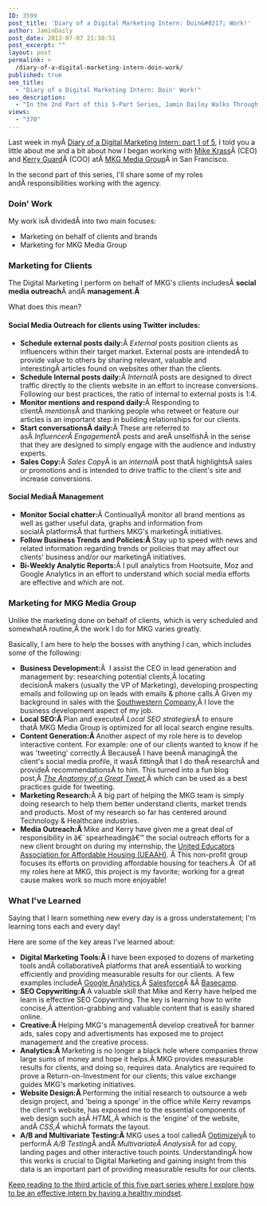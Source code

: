 ```yaml
---
ID: 3599
post_title: 'Diary of a Digital Marketing Intern: Doin&#8217; Work!'
author: JaminDaily
post_date: 2013-07-07 21:38:51
post_excerpt: ""
layout: post
permalink: >
  /diary-of-a-digital-marketing-intern-doin-work/
published: true
seo_title:
  - "Diary of a Digital Marketing Intern: Doin' Work!"
seo_description:
  - "In the 2nd Part of this 5-Part Series, Jamin Dailey Walks Through 'A Day in the Life' of a Digital Marketing Intern"
views:
  - "370"
---
```

<p>Last week in myÂ <a href="http://ow.ly/mz8E9" target="_blank">Diary of a Digital Marketing Intern: part 1 of 5</a>, I told you a little about me and a bit about how I began working with <a href="http://www.linkedin.com/in/mikekrass" target="_blank">Mike Krass</a>Â (CEO) and <a href="http://kerryguard.com/" target="_blank">Kerry Guard</a>Â (COO) atÂ <a href="http://mkgmediagroup.com/" target="_blank">MKG Media Group</a>Â in San Francisco.</p>

<p>In the second part of this series, I'll share some of my roles andÂ responsibilities working with the agency.</p>

<!--more-->

<h3>Doin' Work</h3>
<p>My work isÂ dividedÂ into two main focuses:</p>
<ul>
	<li>Marketing on behalf of clients and brands</li>
	<li>Marketing for MKG Media Group</li>
</ul>

<h3>Marketing for Clients</h3>
<p>The Digital Marketing I perform on behalf of MKG's clients includesÂ <strong>social media outreach</strong>Â andÂ <strong>management.Â </strong></p>

<p>What does this mean?</p>

<h4>Social Media Outreach for clients using Twitter includes:</h4>
<ul>
	<li><strong>Schedule external posts daily:</strong>Â <em>External</em> posts position clients as influencers within their target market. External posts are intendedÂ to provide value to others by sharing relevant, valuable and interestingÂ articles found on websites other than the clients.</li>
	<li><strong>Schedule Internal posts daily:</strong>Â <em>Internal</em>Â posts are designed to direct traffic directly to the clients website in an effort to increase conversions. Following our best practices, the ratio of internal to external posts is 1:4.</li>
	<li><strong>Monitor mentions and respond daily:</strong>Â Responding to clientÂ <em>mentions</em>Â and thanking people who retweet or feature our articles is an important step in building relationships for our clients.</li>
	<li><strong>Start conversationsÂ daily:</strong>Â These are referred to asÂ <em>InfluencerÂ Engagement</em>Â posts and areÂ unselfishÂ in the sense that they are designed to simply engage with the audience and industry experts.</li>
	<li><strong>Sales Copy:</strong>Â <em>Sales Copy</em>Â is an <em>internal</em>Â post thatÂ highlightsÂ sales or promotions and is intended to drive traffic to the client's site and increase conversions.</li>
</ul>

<h4>Social MediaÂ Management</h4>
<ul>
	<li><strong>Monitor Social chatter:</strong>Â ContinuallyÂ monitor all brand mentions as well as gather useful data, graphs and information from socialÂ platformsÂ that furthers MKG's marketingÂ initiatives.</li>
	<li><strong>Follow Business Trends and Policies:Â </strong>Stay up to speed with news and related information regarding trends or policies that may affect our clients' business and/or our marketingÂ initiatives.</li>
	<li><strong>Bi-Weekly Analytic Reports:</strong>Â I pull analytics from Hootsuite, Moz and Google Analytics in an effort to understand which social media efforts are effective and which are not.</li>
</ul>

<h3>Marketing for MKG Media Group</h3>
<p>Unlike the marketing done on behalf of clients, which is very scheduled and somewhatÂ routine,Â the work I do for MKG varies greatly.</p>
<p>Basically, I am here to help the bosses with anything I can, which includes some of the following:</p>
<ul>
	<li><strong>Business Development:</strong>Â  I assist the CEO in lead generation and management by: researching potential clients,Â locating decisionÂ makers (usually the VP of Marketing), developing prospecting emails and following up on leads with emails &amp; phone calls.Â Given my background in sales with the <a href="http://www.southwestern.com/" target="_blank">Southwestern Company</a>,Â I love the business development aspect of my job.</li>
	<li><strong>Local SEO:Â </strong>Plan and execute<em>Â Local SEO strategies</em>Â to ensure thatÂ MKG Media Group is optimized for all local search engine results.</li>
	<li><strong>Content Generation:Â </strong>Another aspect of my role here is to develop interactive content. For example: one of our clients wanted to know if he was 'tweeting' correctly.Â BecauseÂ I have beenÂ managingÂ the client's social media profile, it wasÂ fittingÂ that I do theÂ researchÂ and provideÂ recommendationsÂ to him. This turned into a fun blog post,Â <em><a href="http://ow.ly/mz8NC" target="_blank">The Anatomy of a Great Tweet</a>,</em>Â which can be used as a best practices guide for tweeting.</li>
	<li><strong>Marketing Research:</strong>Â A big part of helping the MKG team is simply doing research to help them better understand clients, market trends and products. Most of my research so far has centered around Technology &amp; Healthcare industries.</li>
	<li><strong></strong><strong>Media Outreach:Â </strong>Mike and Kerry have given me a great deal of responsibility in â€˜spearheadingâ€™ the social outreach efforts for a new client brought on during my internship, the <a href="http://supporteuaah.org" target="_blank">United Educators Association for Affordable Housing (UEAAH)</a>. Â This non-profit group focuses its efforts on providing affordable housing for teachers.Â  Of all my roles here at MKG, this project is my favorite; working for a great cause makes work so much more enjoyable!</li>
</ul>

<h3>What I've Learned</h3>
<p>Saying that I learn something new every day is a gross understatement; I'm learning tons each and every day!</p>
<p>Here are some of the key areas I've learned about:</p>
<ul>
	<li><strong>Digital Marketing Tools:Â </strong>I have been exposed to dozens of marketing tools andÂ collaborativeÂ platforms that areÂ essentialÂ to working efficiently and providing measurable results for our clients. A few examples includeÂ <a href="http://www.google.com/analytics/" target="_blank">Google Analytics</a>,Â <a href="http://www.salesforce.com/" target="_blank">Salesforce</a>Â &amp;Â <a href="http://basecamp.com/" target="_blank">Basecamp</a>.</li>
	<li><strong>SEO Copywriting:Â </strong>A valuable skill that Mike and Kerry have helped me learn is effective SEO Copywriting. The key is learning how to write concise,Â attention-grabbing and valuable content that is easily shared online.</li>
	<li><strong>Creative:Â </strong>Helping MKG's managementÂ develop creativeÂ for banner ads, sales copy and advertisments has exposed me to project management and the creative process.</li>
	<li><strong>Analytics:Â </strong>Marketing is no longer a black hole where companies throw large sums of money and hope it helps.Â MKG provides measurable results for clients, and doing so, requires data. Analytics are required to prove a Return-on-Investment for our clients; this value exchange guides MKG's marketing initiatives.</li>
	<li><strong>Website Design:Â </strong>Performing the initial research to outsource a web design project, and 'being a sponge' in the office while Kerry revamps the client's website, has exposed me to the essential components of web design such asÂ <em>HTML,</em>Â which is the 'engine' of the website, andÂ <em>CSS,Â </em>whichÂ formats the layout.</li>
	<li><strong>A/B and Multivariate Testing:Â </strong>MKG uses a tool calledÂ <a href="https://www.optimizely.com/" target="_blank">Optimizely</a>Â to performÂ <em>A/B Testing</em>Â andÂ <em>MultivariateÂ Analysis</em>Â for ad copy, landing pages and other interactive touch points. UnderstandingÂ how this works is crucial to Digital Marketing and gaining insight from this data is an important part of providing measurable results for our clients.</li>
</ul>
<p><a title="Diary of a Digital Marketing Intern (Part 3 of 5): A Winning Mindset!" href="http://mkgmediagroup.com/diary-of-a-digital-marketing-intern-part-3-of-5-a-winning-mindset/">Keep reading to the third article of this five part series where I explore how to be an effective intern by having a healthy mindset</a>.</p>